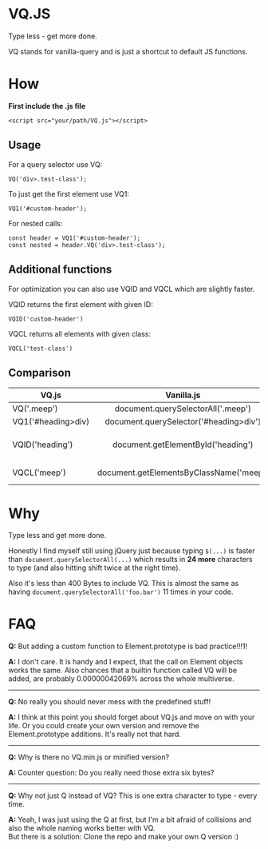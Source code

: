 # VQ.JS
Type less - get more done.

VQ stands for vanilla-query and is just a shortcut to default JS functions.

# How
**First include the .js file**

    <script src="your/path/VQ.js"></script>

## Usage

For a query selector use VQ:

    VQ('div>.test-class');

To just get the first element use VQ1:

    VQ1('#custom-header');

For nested calls:

    const header = VQ1('#custom-header');
    const nested = header.VQ('div>.test-class');

## Additional functions
For optimization you can also use VQID and VQCL which are slightly faster.

VQID returns the first element with given ID:

    VQID('custom-header')

VQCL returns all elements with given class:

    VQCL('test-class')

## Comparison


| VQ.js              |               Vanilla.js                |                                jQuery |
| ------------------ | :-------------------------------------: | ------------------------------------: |
| VQ('.meep')        |   document.querySelectorAll('.meep')    |                            $('.meep') |
| VQ1('#heading>div) | document.querySelector('#heading>div')  |                     $('#heading>div') |
| VQID('heading')    |   document.getElementById('heading')    | $('#heading') // but is reeeally slow |
| VQCL('meep')       | document.getElementsByClassName('meep') |    $('.meep') // but is reeeally slow |


# Why
Type less and get more done.

Honestly I find myself still using jQuery just because typing `$(...)` is faster than `document.querySelectorAll(...)` which results in **24 more** characters to type (and also hitting shift twice at the right time).

Also it's less than 400 Bytes to include VQ. This is almost the same as having `document.querySelectorAll('foo.bar')` 11 times in your code.

# FAQ
**Q:** But adding a custom function to Element.prototype is bad practice!!!1!

**A:** I don't care. It is handy and I expect, that the call on Element objects works the same. Also chances that a builtin function called VQ will be added, are probably 0.00000042069% across the whole multiverse.

---

**Q:** No really you should never mess with the predefined stuff!

**A:** I think at this point you should forget about VQ.js and move on with your life. Or you could create your own version and remove the Element.prototype additions. It's really not that hard.

---

**Q:** Why is there no VQ.min.js or minified version?
  
**A:** Counter question: Do you really need those extra six bytes?
  
---

**Q:** Why not just Q instead of VQ? This is one extra character to type - every time.
  
**A:** Yeah, I was just using the Q at first, but I'm a bit afraid of collisions and also the whole naming works better with VQ.  
But there is a solution: Clone the repo and make your own Q version :)
